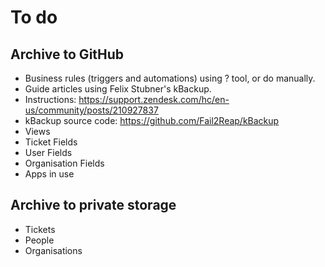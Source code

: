 # To do

## Archive to GitHub 
 - Business rules (triggers and automations) using ? tool, or do manually.
 - Guide articles using Felix Stubner's kBackup.
  - Instructions: https://support.zendesk.com/hc/en-us/community/posts/210927837
  - kBackup source code: https://github.com/Fail2Reap/kBackup
 - Views
 - Ticket Fields
 - User Fields
 - Organisation Fields
 - Apps in use

## Archive to private storage
 - Tickets
 - People
 - Organisations